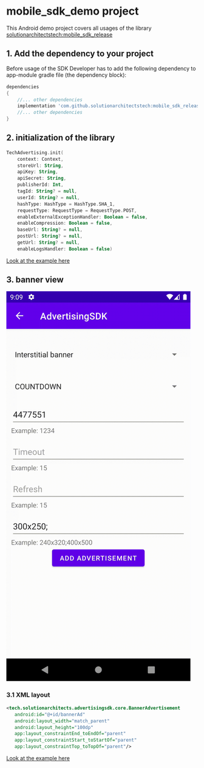 # mobile_sdk_demo project
This Android demo project covers all usages of the library [solutionarchitectstech:mobile_sdk_release](https://github.com/solutionarchitectstech/mobile_sdk_release)

## 1. Add the dependency to your project
Before usage of the SDK Developer has to add the following dependency to app-module gradle file (the dependency block):
```groovy
dependencies
{
    //... other dependencies
    implementation 'com.github.solutionarchitectstech:mobile_sdk_release:<VERSION>'
    //... other dependencies
}
```

## 2. initialization of the library
```kotlin
TechAdvertising.init(
    context: Context,
    storeUrl: String,
    apiKey: String,
    apiSecret: String,
    publisherId: Int,
    tagId: String? = null,
    userId: String? = null,
    hashType: HashType = HashType.SHA_1,
    requestType: RequestType = RequestType.POST,
    enableExternalExceptionHandler: Boolean = false,
    enableCompression: Boolean = false,
    baseUrl: String? = null,
    postUrl: String? = null,
    getUrl: String? = null,
    enableLogsHandler: Boolean = false)
```
[Look at the example here](https://github.com/solutionarchitectstech/mobile_sdk_demo/blob/5d6ce5a898b789641c6f31bf1d82d129881e0da1/app/src/main/kotlin/tech/solutionarchitects/testapplication/InitAdActivity.kt#L30)

## 3. banner view

![banner-view](/readme_content/banner.gif)

### 3.1 XML layout
```xml
<tech.solutionarchitects.advertisingsdk.core.BannerAdvertisement
   android:id="@+id/bannerAd"
   android:layout_width="match_parent"
   android:layout_height="100dp"
   app:layout_constraintEnd_toEndOf="parent"
   app:layout_constraintStart_toStartOf="parent"
   app:layout_constraintTop_toTopOf="parent"/>
```
[Look at the example here](https://github.com/solutionarchitectstech/mobile_sdk_demo/blob/5d6ce5a898b789641c6f31bf1d82d129881e0da1/app/src/main/res/layout/activity_main.xml#L28)



